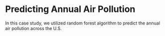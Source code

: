 # Predicting Annual Air Pollution
In this case study, we utilized random forest algorithm to predict the annual air pollution across the U.S.
